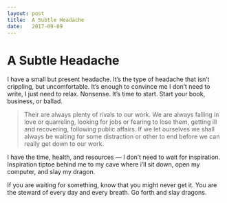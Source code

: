 ```yaml
---
layout: post
title:  A Subtle Headache
date:   2017-09-09
---
```


# A Subtle Headache

I have a small but present headache. It’s the type of headache that isn’t crippling, but uncomfortable. It’s enough to convince me I don’t need to write, I just need to relax. Nonsense. It’s time to start. Start your book, business, or ballad.

> Their are always plenty of rivals to our work. We are always falling in love or quarreling, looking for jobs or fearing to lose them, getting ill and recovering, following public affairs. If we let ourselves we shall always be waiting for some distraction or other to end before we can really get down to our work.

I have the time, health, and resources — I don’t need to wait for inspiration. Inspiration tiptoe behind me to my cave where i’ll sit down, open my computer, and slay my dragon.

If you are waiting for something, know that you might never get it. You are the steward of every day and every breath. Go forth and slay dragons.

